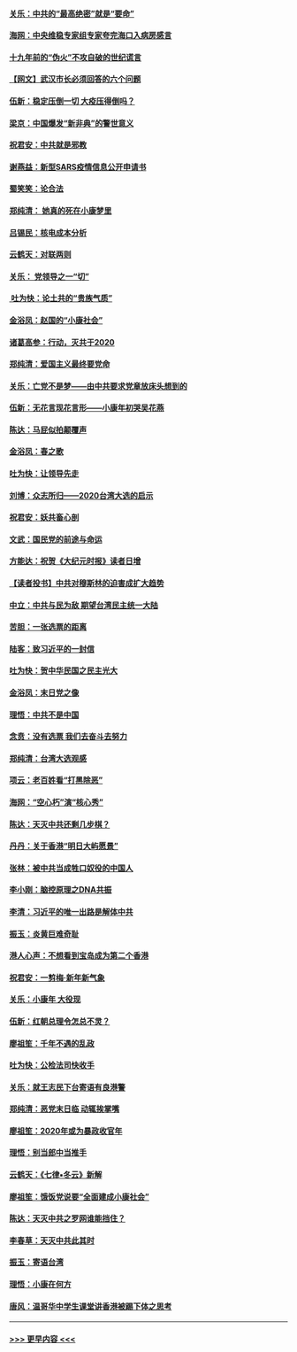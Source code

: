 #### [关乐：中共的“最高绝密”就是“要命”](../pages/nsc993/n11816946.md?t=01250522) 
#### [海网：中央维稳专家组专家夸完海口入病房感言](../pages/nsc993/n11815138.md?t=01250522) 
#### [十九年前的“伪火”不攻自破的世纪谎言](../pages/nsc993/n11813238.md?t=01250522) 
#### [【网文】武汉市长必须回答的六个问题](../pages/nsc993/n11813848.md?t=01250522) 
#### [伍新：稳定压倒一切 大疫压得倒吗？](../pages/nsc993/n11812634.md?t=01250522) 
#### [梁京：中国爆发“新非典”的警世意义](../pages/nsc993/n11812554.md?t=01250522) 
#### [祝君安：中共就是邪教](../pages/nsc993/n11812431.md?t=01250522) 
#### [谢燕益：新型SARS疫情信息公开申请书](../pages/nsc993/n11808840.md?t=01250522) 
#### [蜀笑笑：论合法](../pages/nsc993/n11808064.md?t=01250522) 
#### [郑纯清： 她真的死在小康梦里](../pages/nsc993/n11806623.md?t=01250522) 
#### [吕锡民：核电成本分析](../pages/nsc993/n11806284.md?t=01250522) 
#### [云鹤天：对联两则](../pages/nsc993/n11805957.md?t=01250522) 
#### [关乐： 党领导之一“切”](../pages/nsc993/n11804505.md?t=01250522) 
#### [ 吐为快：论土共的“贵族气质”](../pages/nsc993/n11804490.md?t=01250522) 
#### [金浴凤：赵国的“小康社会”](../pages/nsc993/n11804452.md?t=01250522) 
#### [诸葛高参：行动，灭共于2020](../pages/nsc993/n11804120.md?t=01250522) 
#### [郑纯清：爱国主义最终要党命](../pages/nsc993/n11802197.md?t=01250522) 
#### [关乐：亡党不是梦——由中共要求党章放床头想到的](../pages/nsc993/n11802156.md?t=01250522) 
#### [伍新：无花言现花言形——小康年初哭吴花燕](../pages/nsc993/n11800044.md?t=01250522) 
#### [陈达：马屁似拍颠覆声](../pages/nsc993/n11800010.md?t=01250522) 
#### [金浴凤：春之歌](../pages/nsc993/n11797687.md?t=01250522) 
#### [吐为快：让领导先走](../pages/nsc993/n11797512.md?t=01250522) 
#### [刘博：众志所归——2020台湾大选的启示](../pages/nsc993/n11796878.md?t=01250522) 
#### [祝君安：妖共畜心剖](../pages/nsc993/n11794273.md?t=01250522) 
#### [文武：国民党的前途与命运](../pages/nsc993/n11794198.md?t=01250522) 
#### [方能达：祝贺《大纪元时报》读者日增](../pages/nsc993/n11793807.md?t=01250522) 
#### [【读者投书】中共对穆斯林的迫害成扩大趋势](../pages/nsc993/n11791371.md?t=01250522) 
#### [中立：中共与民为敌 期望台湾民主统一大陆](../pages/nsc993/n11790392.md?t=01250522) 
#### [苦胆：一张选票的距离](../pages/nsc993/n11788914.md?t=01250522) 
#### [陆客：致习近平的一封信](../pages/nsc993/n11788867.md?t=01250522) 
#### [吐为快：贺中华民国之民主光大](../pages/nsc993/n11788618.md?t=01250522) 
#### [金浴凤：末日党之像](../pages/nsc993/n11787475.md?t=01250522) 
#### [理悟：中共不是中国](../pages/nsc993/n11787463.md?t=01250522) 
#### [念贲：没有选票  我们去奋斗去努力](../pages/nsc993/n11787398.md?t=01250522) 
#### [郑纯清：台湾大选观感](../pages/nsc993/n11786210.md?t=01250522) 
#### [项云：老百姓看“打黑除恶”](../pages/nsc993/n11785398.md?t=01250522) 
#### [海网：“空心朽”演“核心秀”](../pages/nsc993/n11783874.md?t=01250522) 
#### [陈达：天灭中共还剩几步棋？](../pages/nsc993/n11783719.md?t=01250522) 
#### [丹丹：关于香港“明日大屿愿景”](../pages/nsc993/n11783273.md?t=01250522) 
#### [张林：被中共当成牲口奴役的中国人](../pages/nsc993/n11782397.md?t=01250522) 
#### [李小刚：脑控原理之DNA共振](../pages/nsc993/n11780962.md?t=01250522) 
#### [李清：习近平的唯一出路是解体中共](../pages/nsc993/n11780866.md?t=01250522) 
#### [振玉：炎黄巨难奇耻](../pages/nsc993/n11779632.md?t=01250522) 
#### [港人心声：不想看到宝岛成为第二个香港](../pages/nsc993/n11778817.md?t=01250522) 
#### [祝君安：一剪梅‧新年新气象](../pages/nsc993/n11776340.md?t=01250522) 
#### [关乐：小康年 大役现](../pages/nsc993/n11774213.md?t=01250522) 
#### [伍新：红朝总理令怎总不灵？](../pages/nsc993/n11770813.md?t=01250522) 
#### [廖祖笙：千年不遇的乱政](../pages/nsc993/n11770373.md?t=01250522) 
#### [吐为快：公检法司快收手](../pages/nsc993/n11770359.md?t=01250522) 
#### [关乐：就王志民下台寄语有良港警](../pages/nsc993/n11769903.md?t=01250522) 
#### [郑纯清：恶党末日临 动辄挨掌嘴](../pages/nsc993/n11769356.md?t=01250522) 
#### [廖祖笙：2020年或为暴政收官年](../pages/nsc993/n11768216.md?t=01250522) 
#### [理悟：别当郎中当推手](../pages/nsc993/n11768243.md?t=01250522) 
#### [云鹤天：《七律▪冬云》新解](../pages/nsc993/n11768204.md?t=01250522) 
#### [廖祖笙：饿饭党说要“全面建成小康社会”](../pages/nsc993/n11767482.md?t=01250522) 
#### [陈达：天灭中共之罗网谁能挡住？](../pages/nsc993/n11767465.md?t=01250522) 
#### [李春草：天灭中共此其时](../pages/nsc993/n11767452.md?t=01250522) 
#### [振玉：寄语台湾](../pages/nsc993/n11767432.md?t=01250522) 
#### [理悟：小康在何方](../pages/nsc993/n11767394.md?t=01250522) 
#### [唐风：温哥华中学生课堂讲香港被踢下体之思考](../pages/nsc993/n11766848.md?t=01250522) 

----
#### [ >>> 更早内容 <<< ](../indexes/nsc993-earlier.md)
